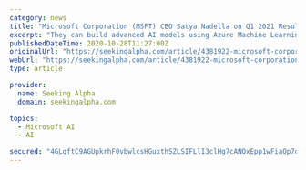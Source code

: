 ```yaml
---
category: news
title: "Microsoft Corporation (MSFT) CEO Satya Nadella on Q1 2021 Results - Earnings Call Transcript"
excerpt: "They can build advanced AI models using Azure Machine Learning to identify trends and predict outcomes. And with Power BI, anyone in an organization can access these insights and build custom ..."
publishedDateTime: 2020-10-28T11:27:00Z
originalUrl: "https://seekingalpha.com/article/4381922-microsoft-corporation-msft-ceo-satya-nadella-on-q1-2021-results-earnings-call-transcript"
webUrl: "https://seekingalpha.com/article/4381922-microsoft-corporation-msft-ceo-satya-nadella-on-q1-2021-results-earnings-call-transcript"
type: article

provider:
  name: Seeking Alpha
  domain: seekingalpha.com

topics:
  - Microsoft AI
  - AI

secured: "4GLgftC9AGUpkrhF0vbwlcsHGuxthSZLSIFLlI3clHg7cANOxEpp1wFiaOp7dMBDNnlK/hpDy8urQRYnPvtAW+dYgEDO0qyP3roMq/a2RzTBeZpvBCZEetMCful7xK5dchHuQ7zh80NfouA6bzuPbMydFJCOBMYPy21tc2YFoJHhAdI45xfirqMcPV6Dp5dvqmOuRJvVg/hAsCrBHDYpt6i8q6qRCnqhEIrY2Im20OWrEG4CwOQ76D2gu9dVqT64/pRBZBLjphy7HeTkecsqOOBHz6Ryri99d6Nze77JLac2U0WW94wqLR37Aal74xBeju62E3AEFUfgtgOHaw2sTIrTllRv6dTs1OYqcOen7jw=;EX8BUxqSInTSPiCWBABLcg=="
---
```


